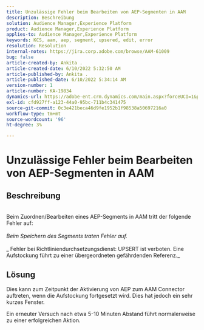 ```yaml
---
title: Unzulässige Fehler beim Bearbeiten von AEP-Segmenten in AAM
description: Beschreibung
solution: Audience Manager,Experience Platform
product: Audience Manager,Experience Platform
applies-to: Audience Manager,Experience Platform
keywords: KCS, aam, aep, segment, upsered, edit, error
resolution: Resolution
internal-notes: https://jira.corp.adobe.com/browse/AAM-61009
bug: false
article-created-by: Ankita .
article-created-date: 6/10/2022 5:32:50 AM
article-published-by: Ankita .
article-published-date: 6/10/2022 5:34:14 AM
version-number: 1
article-number: KA-19834
dynamics-url: https://adobe-ent.crm.dynamics.com/main.aspx?forceUCI=1&pagetype=entityrecord&etn=knowledgearticle&id=8701dcc2-7ee8-ec11-bb3c-000d3a3bd4a0
exl-id: cfd927ff-a123-44a0-95bc-711b4c341475
source-git-commit: 0c3e421beca46d9fe1952b1f98538a50697216a0
workflow-type: tm+mt
source-wordcount: '96'
ht-degree: 3%

---
```


# Unzulässige Fehler beim Bearbeiten von AEP-Segmenten in AAM

## Beschreibung

<br>Beim Zuordnen/Bearbeiten eines AEP-Segments in AAM tritt der folgende Fehler auf:<br><br>_Beim Speichern des Segments traten Fehler auf._<br><br>_ Fehler bei Richtliniendurchsetzungsdienst: UPSERT ist verboten. Eine Aufstockung führt zu einer übergeordneten gefährdenden Referenz._<br>

## Lösung


Dies kann zum Zeitpunkt der Aktivierung von AEP zum AAM Connector auftreten, wenn die Aufstockung fortgesetzt wird. Dies hat jedoch ein sehr kurzes Fenster.

Ein erneuter Versuch nach etwa 5-10 Minuten Abstand führt normalerweise zu einer erfolgreichen Aktion.
